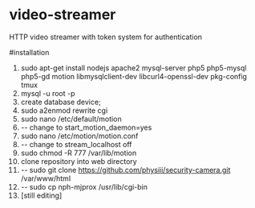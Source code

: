 

# video-streamer
HTTP video streamer with token system for authentication

#installation
1. sudo apt-get install nodejs apache2 mysql-server php5 php5-mysql php5-gd motion libmysqlclient-dev libcurl4-openssl-dev pkg-config tmux
3. mysql -u root -p
5. create database device;
6. sudo a2enmod rewrite cgi
10. sudo nano /etc/default/motion
11. -- change to start_motion_daemon=yes
12. sudo nano /etc/motion/motion.conf
13. -- change to stream_localhost off
14. sudo chmod -R 777 /var/lib/motion
15. clone repository into web directory
16. -- sudo git clone https://github.com/physiii/security-camera.git /var/www/html
17. -- sudo cp nph-mjprox /usr/lib/cgi-bin
20. [still editing]
